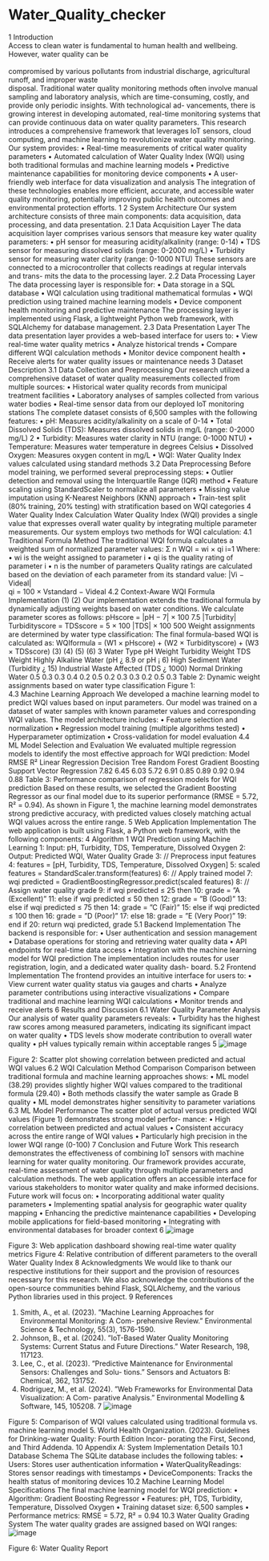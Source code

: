# Water_Quality_checker
1 Introduction 
<br>Access to clean water is fundamental to human health and wellbeing. However, water quality can be </br>
<br>compromised by various pollutants from industrial discharge, agricultural runoff, and improper waste </br>
disposal. Traditional water quality monitoring methods often involve manual sampling and laboratory 
analysis, which are time-consuming, costly, and provide only periodic insights. With technological ad- 
vancements, there is growing interest in developing automated, real-time monitoring systems that can 
provide continuous data on water quality parameters. 
This research introduces a comprehensive framework that leverages IoT sensors, cloud computing, 
and machine learning to revolutionize water quality monitoring. Our system provides: 
• Real-time measurements of critical water quality parameters 
• Automated calculation of Water Quality Index (WQI) using both traditional formulas and machine 
learning models 
• Predictive maintenance capabilities for monitoring device components 
• A user-friendly web interface for data visualization and analysis 
The integration of these technologies enables more efficient, accurate, and accessible water quality 
monitoring, potentially improving public health outcomes and environmental protection efforts. 
1 
2 System Architecture 
Our system architecture consists of three main components: data acquisition, data processing, and data 
presentation. 
2.1 Data Acquisition Layer 
The data acquisition layer comprises various sensors that measure key water quality parameters: 
• pH sensor for measuring acidity/alkalinity (range: 0-14) 
• TDS sensor for measuring dissolved solids (range: 0-2000 mg/L) 
• Turbidity sensor for measuring water clarity (range: 0-1000 NTU) 
These sensors are connected to a microcontroller that collects readings at regular intervals and trans- 
mits the data to the processing layer. 
2.2 Data Processing Layer 
The data processing layer is responsible for: 
• Data storage in a SQL database 
• WQI calculation using traditional mathematical formulas 
• WQI prediction using trained machine learning models 
• Device component health monitoring and predictive maintenance 
The processing layer is implemented using Flask, a lightweight Python web framework, with SQLAlchemy 
for database management. 
2.3 Data Presentation Layer 
The data presentation layer provides a web-based interface for users to: 
• View real-time water quality metrics 
• Analyze historical trends 
• Compare different WQI calculation methods 
• Monitor device component health 
• Receive alerts for water quality issues or maintenance needs 
3 Dataset Description 
3.1 Data Collection and Preprocessing 
Our research utilized a comprehensive dataset of water quality measurements collected from multiple 
sources: 
• Historical water quality records from municipal treatment facilities 
• Laboratory analyses of samples collected from various water bodies 
• Real-time sensor data from our deployed IoT monitoring stations 
The complete dataset consists of 6,500 samples with the following features: 
• pH: Measures acidity/alkalinity on a scale of 0-14 
• Total Dissolved Solids (TDS): Measures dissolved solids in mg/L (range: 0-2000 mg/L) 
2 
• Turbidity: Measures water clarity in NTU (range: 0-1000 NTU) 
• Temperature: Measures water temperature in degrees Celsius 
• Dissolved Oxygen: Measures oxygen content in mg/L 
• WQI: Water Quality Index values calculated using standard methods 
3.2 Data Preprocessing 
Before model training, we performed several preprocessing steps: 
• Outlier detection and removal using the Interquartile Range (IQR) method 
• Feature scaling using StandardScaler to normalize all parameters 
• Missing value imputation using K-Nearest Neighbors (KNN) approach 
• Train-test split (80% training, 20% testing) with stratification based on WQI categories 
4 Water Quality Index Calculation 
Water Quality Index (WQI) provides a single value that expresses overall water quality by integrating 
multiple parameter measurements. Our system employs two methods for WQI calculation: 
4.1 Traditional Formula Method 
The traditional WQI formula calculates a weighted sum of normalized parameter values: 
Σ 
n 
WQI = 
wi × qi 
i=1 
Where: 
• wi is the weight assigned to parameter i 
• qi is the quality rating of parameter i 
• n is the number of parameters 
Quality ratings are calculated based on the deviation of each parameter from its standard value: 
|Vi − Videal|  
qi = 100 × Vstandard − Videal 
4.2 Context-Aware WQI Formula Implementation 
(1) 
(2) 
Our implementation extends the traditional formula by dynamically adjusting weights based on water 
conditions. We calculate parameter scores as follows: 
pHscore = 
|pH − 7| × 100 
7.5 
|Turbidity| 
Turbidityscore = 
TDSscore = 
5 
× 100 
|TDS| × 100 
500 
Weight assignments are determined by water type classification: 
The final formula-based WQI is calculated as: 
WQIformula = (W1 × pHscore) + (W2 × Turbidityscore) + (W3 × TDSscore) 
(3) 
(4) 
(5) 
(6) 
3 
Water Type 
pH Weight Turbidity Weight TDS Weight 
Highly Alkaline Water (pH ¿ 8.9 or pH ¡ 6) 
High Sediment Water (Turbidity ¿ 15) 
Industrial Waste Affected (TDS ¿ 1000) 
Normal Drinking Water 
0.5 
0.3 
0.3 
0.4 
0.2 
0.5 
0.2 
0.3 
0.3 
0.2 
0.5 
0.3 
Table 2: Dynamic weight assignments based on water type classification 
Figure 1:  
4.3 Machine Learning Approach 
We developed a machine learning model to predict WQI values based on input parameters. Our model 
was trained on a dataset of water samples with known parameter values and corresponding WQI values. 
The model architecture includes: 
• Feature selection and normalization 
• Regression model training (multiple algorithms tested) 
• Hyperparameter optimization 
• Cross-validation for model evaluation 
4.4 ML Model Selection and Evaluation 
We evaluated multiple regression models to identify the most effective approach for WQI prediction: 
Model 
RMSE R² 
Linear Regression 
Decision Tree 
Random Forest 
Gradient Boosting 
Support Vector Regression 
7.82 
6.45 
6.03 
5.72 
6.91 
0.85 
0.89 
0.92 
0.94 
0.88 
Table 3: Performance comparison of regression models for WQI prediction 
Based on these results, we selected the Gradient Boosting Regressor as our final model due to its 
superior performance (RMSE = 5.72, R² = 0.94). 
As shown in Figure 1, the machine learning model demonstrates strong predictive accuracy, with 
predicted values closely matching actual WQI values across the entire range. 
5 Web Application Implementation 
The web application is built using Flask, a Python web framework, with the following components: 
4 
Algorithm 1 WQI Prediction using Machine Learning 
1: Input: pH, Turbidity, TDS, Temperature, Dissolved Oxygen 
2: Output: Predicted WQI, Water Quality Grade 
3: // Preprocess input features 
4: features = [pH, Turbidity, TDS, Temperature, Dissolved Oxygen] 
5: scaled features = StandardScaler.transform(features) 
6: // Apply trained model 
7:  wqi predicted = GradientBoostingRegressor.predict(scaled features) 
8: // Assign water quality grade 
9: if wqi predicted ≤ 25 then 
10: 
grade = ”A (Excellent)” 
11: else if wqi predicted ≤ 50 then 
12: 
grade = ”B (Good)” 
13: else if wqi predicted ≤ 75 then 
14: 
grade = ”C (Fair)” 
15: else if wqi predicted ≤ 100 then 
16: 
grade = ”D (Poor)” 
17: else 
18: 
grade = ”E (Very Poor)” 
19: end if 
20: return  wqi predicted, grade 
5.1 Backend Implementation 
The backend is responsible for: 
• User authentication and session management 
• Database operations for storing and retrieving water quality data 
• API endpoints for real-time data access 
• Integration with the machine learning model for WQI prediction 
The implementation includes routes for user registration, login, and a dedicated water quality dash- 
board. 
5.2 Frontend Implementation 
The frontend provides an intuitive interface for users to: 
• View current water quality status via gauges and charts 
• Analyze parameter contributions using interactive visualizations 
• Compare traditional and machine learning WQI calculations 
• Monitor trends and receive alerts 
6 Results and Discussion 
6.1 Water Quality Parameter Analysis 
Our analysis of water quality parameters reveals: 
• Turbidity has the highest raw scores among measured parameters, indicating its significant impact 
on water quality 
• TDS levels show moderate contribution to overall water quality 
• pH values typically remain within acceptable ranges 
5 ![image](https://github.com/user-attachments/assets/17af9006-e57d-4112-a0ef-6e29f8a5b609)

Figure 2: Scatter plot showing correlation between predicted and actual WQI values 
6.2 WQI Calculation Method Comparison 
Comparison between traditional formula and machine learning approaches shows: 
• ML model (38.29) provides slightly higher WQI values compared to the traditional formula (29.40) 
• Both methods classify the water sample as Grade B quality 
• ML model demonstrates higher sensitivity to parameter variations 
6.3 ML Model Performance 
The scatter plot of actual versus predicted WQI values (Figure 1) demonstrates strong model perfor- 
mance: 
• High correlation between predicted and actual values 
• Consistent accuracy across the entire range of WQI values 
• Particularly high precision in the lower WQI range (0-100) 
7 Conclusion and Future Work 
This research demonstrates the effectiveness of combining IoT sensors with machine learning for water 
quality monitoring. Our framework provides accurate, real-time assessment of water quality through 
multiple parameters and calculation methods. The web application offers an accessible interface for 
various stakeholders to monitor water quality and make informed decisions. 
Future work will focus on: 
• Incorporating additional water quality parameters 
• Implementing spatial analysis for geographic water quality mapping 
• Enhancing the predictive maintenance capabilities 
• Developing mobile applications for field-based monitoring 
• Integrating with environmental databases for broader context 
6 ![image](https://github.com/user-attachments/assets/9b515fe2-06f2-48cc-b142-2c54a7847033)

Figure 3: Web application dashboard showing real-time water quality metrics 
Figure 4: Relative contribution of different parameters to the overall Water Quality Index 
8 Acknowledgments 
We would like to thank our respective institutions for their support and the provision of resources 
necessary for this research. We also acknowledge the contributions of the open-source communities 
behind Flask, SQLAlchemy, and the various Python libraries used in this project. 
9 References 
1. Smith, A., et al. (2023). ”Machine Learning Approaches for Environmental Monitoring: A Com- 
prehensive Review.” Environmental Science & Technology, 55(3), 1576-1590. 
2. Johnson, B., et al. (2024). ”IoT-Based Water Quality Monitoring Systems: Current Status and 
Future Directions.” Water Research, 198, 117123. 
3. Lee, C., et al. (2023). ”Predictive Maintenance for Environmental Sensors: Challenges and Solu- 
tions.” Sensors and Actuators B: Chemical, 362, 131752. 
4. Rodriguez, M., et al. (2024). ”Web Frameworks for Environmental Data Visualization: A Com- 
parative Analysis.” Environmental Modelling & Software, 145, 105208. 
7 ![image](https://github.com/user-attachments/assets/f3653d94-edaa-4e33-90b1-df1e24235c7e)

Figure 5: Comparison of WQI values calculated using traditional formula vs. machine learning model 
5. World Health Organization. (2023). Guidelines for Drinking-water Quality: Fourth Edition Incor- 
porating the First, Second, and Third Addenda. 
10 Appendix A: System Implementation Details 
10.1 Database Schema 
The SQLite database includes the following tables: 
• Users: Stores user authentication information 
• WaterQualityReadings: Stores sensor readings with timestamps 
• DeviceComponents: Tracks the health status of monitoring devices 
10.2 Machine Learning Model Specifications 
The final machine learning model for WQI prediction: 
• Algorithm: Gradient Boosting Regressor 
• Features: pH, TDS, Turbidity, Temperature, Dissolved Oxygen 
• Training dataset size: 6,500 samples 
• Performance metrics: RMSE = 5.72, R² = 0.94 
10.3 Water Quality Grading System 
The water quality grades are assigned based on WQI ranges:
   ![image](https://github.com/user-attachments/assets/b24c0739-dacf-4087-808a-06977d68507b)

Figure 6: Water Quality Report 
